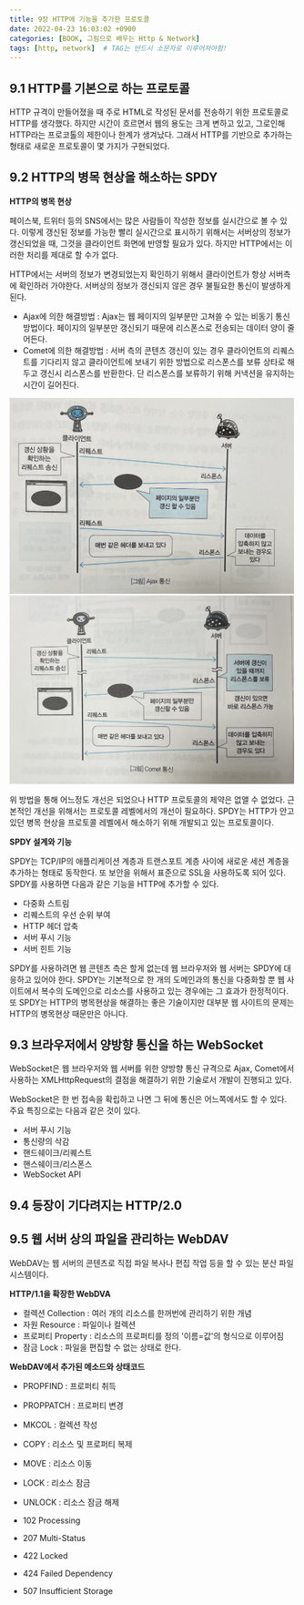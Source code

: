 ```yaml
---
title: 9장 HTTP에 기능을 추가한 프로토콜
date: 2022-04-23 16:03:02 +0900
categories: [BOOK, 그림으로 배우는 Http & Network]
tags: [http, network]  # TAG는 반드시 소문자로 이루어져야함!
---
```


## 9.1 HTTP를 기본으로 하는 프로토콜
HTTP 규격이 만들어졌을 때 주로 HTML로 작성된 문서를 전송하기 위한 프로토콜로 HTTP를 생각했다. 하지만 시간이 흐르면서 웹의 용도는 크게 변하고 있고, 그로인해 HTTP라는 프로코톨의 제한이나 한계가 생겨났다.
그래서 HTTP를 기반으로 추가하는 형태로 새로운 프로토콜이 몇 가지가 구현되었다.

## 9.2 HTTP의 병목 현상을 해소하는 SPDY
__HTTP의 병목 현상__

페이스북, 트위터 등의 SNS에서는 많은 사람들이 작성한 정보를 실시간으로 볼 수 있다. 이렇게 갱신된 정보를 가능한 빨리 실시간으로 표시하기 위해서는 서버상의 정보가 갱신되었을 때, 그것을 클라이언트 화면에 반영할 필요가 있다.
하지만 HTTP에서는 이러한 처리를 제대로 할 수가 없다.

HTTP에서는 서버의 정보가 변경되었는지 확인하기 위해서 클라이언트가 항상 서버측에 확인하러 가야한다. 서버상의 정보가 갱신되지 않은 경우 불필요한 통신이 발생하게 된다.

* Ajax에 의한 해결방법 : Ajax는 웹 페이지의 일부분만 고쳐쓸 수 있는 비동기 통신 방법이다. 페이지의 일부분만 갱신되기 때문에 리스폰스로 전송되는 데이터 양이 줄어든다.
* Comet에 의한 해결방법 : 서버 측의 콘텐츠 갱신이 있는 경우 클라이언트의 리퀘스트를 기다리지 않고 클라이언트에 보내기 위한 방법으로 리스폰스를 보류 상타로 해두고 갱신시 리스폰스를 반환한다. 단 리스폰스를 보류하기 위해 커낵션을 유지하는 시간이 길어진다.

<img src="/assets/img/posting_img/book/network/Ajax.jpeg" width="500px">
<img src="/assets/img/posting_img/book/network/Comet.jpeg" width="500px">

위 방법을 통해 어느정도 개선은 되었으나 HTTP 프로토콜의 제약은 없앨 수 없었다. 근본적인 개선을 위해서는 프로토콜 레벨에서의 개선이 필요하다. SPDY는 HTTP가 안고 있던 병목 현상을 프로토콜 레벨에서 해소하기 위해 개발되고 있는 프로토콜이다.

__SPDY 설계와 기능__

SPDY는 TCP/IP의 애플리케이션 계층과 트랜스포트 계층 사이에 새로운 세션 계층을 추가하는 형태로 동작한다. 또 보안을 위해서 표준으로 SSL을 사용하도록 되어 있다.
SPDY를 사용하면 다음과 같은 기능을 HTTP에 추가할 수 있다.
* 다중화 스트림
* 리퀘스트의 우선 순위 부여
* HTTP 헤더 압축
* 서버 푸시 기능
* 서버 힌트 기능

SPDY를 사용하려면 웹 콘텐츠 측은 할게 없는데 웹 브라우저와 웹 서버는 SPDY에 대응하고 있어야 한다. SPDY는 기본적으로 한 개의 도메인과의 통신을 다중화할 뿐 웹 사이트에서 복수의 도메인으로 리소스를 사용하고 있는 경우에는 그 효과가 한정적이다.
또 SPDY는 HTTP의 병목현상을 해결하는 좋은 기술이지만 대부분 웹 사이트의 문제는 HTTP의 병목현상 때문만은 아니다.

## 9.3 브라우저에서 양방향 통신을 하는 WebSocket
WebSocket은 웹 브라우저와 웹 서버를 위한 양방향 통신 규격으로 Ajax, Comet에서 사용하는 XMLHttpRequest의 결점을 해결하기 위한 기술로서 개발이 진행되고 있다.

WebSocket은 한 번 접속을 확립하고 나면 그 뒤에 통신은 어느쪽에서도 할 수 있다. 주요 특징으로는 다음과 같은 것이 있다.
* 서버 푸시 기능
* 통신량의 삭감
* 핸드쉐이크/리퀘스트
* 핸스쉐이크/리스폰스
* WebSocket API

## 9.4 등장이 기다려지는 HTTP/2.0

## 9.5 웹 서버 상의 파일을 관리하는 WebDAV
WebDAV는 웹 서버의 콘텐츠로 직접 파일 복사나 편집 작업 등을 할 수 있는 분산 파일 시스템이다.

__HTTP/1.1을 확장한 WebDVA__
* 컬렉션 Collection : 여러 개의 리소스를 한꺼번에 관리하기 위한 개념
* 자원 Resource : 파일이나 컬렉션
* 프로퍼티 Property : 리소스의 프로퍼티를 정의 '이름=값'의 형식으로 이루어짐
* 잠금 Lock : 파일을 편집할 수 없는 상태로 한다.

__WebDAV에서 추가된 메소드와 상태코드__
* PROPFIND : 프로퍼티 취득
* PROPPATCH : 프로퍼티 변경
* MKCOL : 컬렉션 작성
* COPY : 리소스 및 프로퍼티 복제
* MOVE : 리소스 이동
* LOCK : 리소스 잠금
* UNLOCK : 리소스 잠금 해제

* 102 Processing
* 207 Multi-Status
* 422 Locked
* 424 Failed Dependency
* 507 Insufficient Storage
